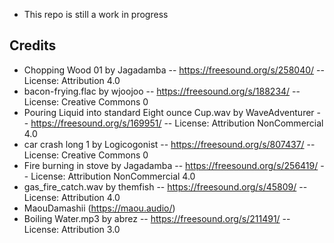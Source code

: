 - This repo is still a work in progress

## Credits

- Chopping Wood 01 by Jagadamba -- https://freesound.org/s/258040/ -- License: Attribution 4.0
- bacon-frying.flac by wjoojoo -- https://freesound.org/s/188234/ -- License: Creative Commons 0
- Pouring Liquid into standard Eight ounce Cup.wav by WaveAdventurer -- https://freesound.org/s/169951/ -- License: Attribution NonCommercial 4.0
- car crash long 1 by Logicogonist -- https://freesound.org/s/807437/ -- License: Creative Commons 0
- Fire burning in stove by Jagadamba -- https://freesound.org/s/256419/ -- License: Attribution NonCommercial 4.0
- gas_fire_catch.wav by themfish -- https://freesound.org/s/45809/ -- License: Attribution 4.0
- MaouDamashii (https://maou.audio/)
- Boiling Water.mp3 by abrez -- https://freesound.org/s/211491/ -- License: Attribution 3.0
